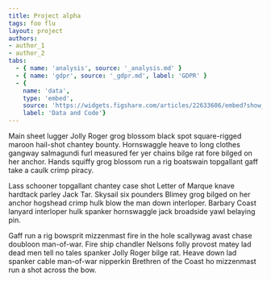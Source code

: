 ```yaml
---
title: Project alpha
tags: foo flu
layout: project
authors:
- author_1
- author_2
tabs:
  - { name: 'analysis', source: '_analysis.md' }
  - { name: 'gdpr', source: '_gdpr.md', label: 'GDPR' }
  - { 
    name: 'data', 
    type: 'embed', 
    source: 'https://widgets.figshare.com/articles/22633606/embed?show_title=1', 
    label: 'Data and Code'}
---
```


Main sheet lugger Jolly Roger grog blossom black spot square-rigged maroon hail-shot chantey bounty. Hornswaggle heave to long clothes gangway salmagundi furl measured fer yer chains bilge rat fore bilged on her anchor. Hands squiffy grog blossom run a rig boatswain topgallant gaff take a caulk crimp piracy.

Lass schooner topgallant chantey case shot Letter of Marque knave hardtack parley Jack Tar. Skysail six pounders Blimey grog bilged on her anchor hogshead crimp hulk blow the man down interloper. Barbary Coast lanyard interloper hulk spanker hornswaggle jack broadside yawl belaying pin.

Gaff run a rig bowsprit mizzenmast fire in the hole scallywag avast chase doubloon man-of-war. Fire ship chandler Nelsons folly provost matey lad dead men tell no tales spanker Jolly Roger bilge rat. Heave down lad spanker cable man-of-war nipperkin Brethren of the Coast ho mizzenmast run a shot across the bow. 

